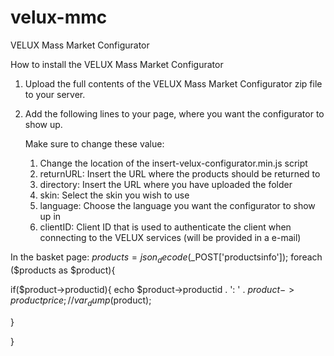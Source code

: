 velux-mmc
=========

VELUX Mass Market Configurator


How to install the VELUX Mass Market Configurator


1. Upload the full contents of the VELUX Mass Market Configurator zip file to your server.

2. Add the following lines to your page, where you want the configurator to show up.

	Make sure to change these value:
	1. Change the location of the insert-velux-configurator.min.js script
	2. returnURL: Insert the URL where the products should be returned to
	3. directory: Insert the URL where you have uploaded the folder
	4. skin: Select the skin you wish to use
	5. language: Choose the language you want the configurator to show up in
	6. clientID: Client ID that is used to authenticate the client when connecting to the VELUX services (will be provided in a e-mail)

	
<!-- Add these lines to your page -->

<div id="mmc__InsertConfigurator" />

<script type="text/javascript" src="content/js/insert-velux-configurator.js"></script>
<script>
	window.onload = function () {
		loadConfigurator({
			returnURL: '//qa.veluxshop.nl/?option=com_configurator&utm_source=velux&utm_medium=link&utm_campaign=product_configurator&utm_content=product_configurator_edsp&task=addItemToBasket',
			directory: '//localhost/mmc-demo',
			clientID: 'dtest',
			showPrintButton: true,
			showMailButton: true,
			showDealerButton: true,
			language: 'nl',
			dealerTarget: '_blank',
			shopTarget: '_blank',
			skin: 'veluxshop'
		});
	};
</script>

In the basket page:
$products = json_decode($_POST['productsinfo']);
foreach ($products as $product){

if($product->productid){
echo $product->productid  . ': ' . $product->productprice;
//var_dump($product);

}

}


